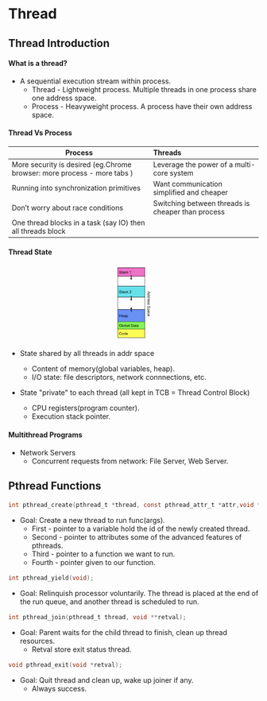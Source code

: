 # Thread

## Thread Introduction
#### What is a thread?
* A sequential execution stream within process.   
  * Thread - Lightweight process. Multiple threads in one process share one address space.      
  * Process - Heavyweight process. A process have their own address space.  

#### Thread Vs Process
| Process                                    | Threads                                         | 
| ------------------------------------------ | :---------------------------------------------  | 
| More security is desired (eg.Chrome browser: more process - more tabs )   | Leverage the power of a multi-core system       | 
| Running into synchronization primitives     | Want communication simplified and cheaper      |  
| Don’t worry about race conditions     |  Switching between threads is cheaper than process  |
| One thread blocks in a task (say IO) then all threads block |   |

#### Thread State  

<div align=center>
<img src="./pic/Thread/thread1.png" width="15%" height="30%"/>  
</div>

* State shared by all threads in addr space  
  * Content of memory(global variables, heap).  
  * I/O state: file descriptors, network connnections, etc.  

* State "private" to each thread (all kept in TCB = Thread Control Block)    
  * CPU registers(program counter).  
  * Execution stack pointer.  

#### Multithread Programs
* Network Servers  
  * Concurrent requests from network: File Server, Web Server.  

## Pthread Functions

```c
int pthread_create(pthread_t *thread, const pthread_attr_t *attr,void *(*start_routine) (void *), void *arg);  
```
* Goal: Create a new thread to run func(args).  
  * First - pointer to a variable hold the id of the newly created thread.  
  * Second - pointer to attributes some of the advanced features of pthreads.  
  * Third - pointer to a function we want to run.  
  * Fourth - pointer given to our function.  

```c
int pthread_yield(void);
```
* Goal: Relinquish processor voluntarily. The thread is placed at the end of the run queue, and another thread is scheduled to run.    

```c
int pthread_join(pthread_t thread, void **retval);  
```
* Goal: Parent waits for the child thread to finish, clean up thread resources.      
  * Retval store exit status thread.    

```c
void pthread_exit(void *retval);
```
* Goal: Quit thread and clean up, wake up joiner if any.    
  * Always success.    